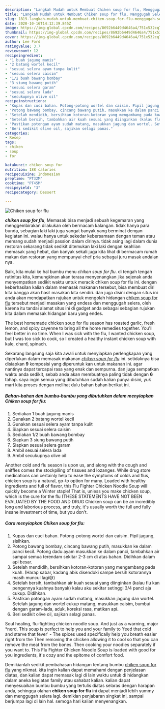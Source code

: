 ```yaml
---
description: "Langkah Mudah untuk Membuat Chiken soup for flu, Menggugah Selera"
title: "Langkah Mudah untuk Membuat Chiken soup for flu, Menggugah Selera"
slug: 1819-langkah-mudah-untuk-membuat-chiken-soup-for-flu-menggugah-selera
date: 2020-10-16T14:12:39.845Z
image: https://img-global.cpcdn.com/recipes/8692b6449d4646a4/751x532cq70/chiken-soup-for-flu-foto-resep-utama.jpg
thumbnail: https://img-global.cpcdn.com/recipes/8692b6449d4646a4/751x532cq70/chiken-soup-for-flu-foto-resep-utama.jpg
cover: https://img-global.cpcdn.com/recipes/8692b6449d4646a4/751x532cq70/chiken-soup-for-flu-foto-resep-utama.jpg
author: Lee Ford
ratingvalue: 3.7
reviewcount: 12
recipeingredient:
- "1 buah jagung manis"
- "2 batang wortel kecil"
- "sesuai selera ayam tanpa kulit"
- "sesuai selera caisim"
- "1/2 buah bawang bombay"
- "3 siung bawang putih"
- "sesuai selera garam"
- "sesuai selera lada"
- "secukupnya olive oil"
recipeinstructions:
- "Kupas dan cuci bahan. Potong-potong wortel dan caisim. Pipil jagung, sisihkan."
- "Potong bawang bombay, cincang bawang putih, masukkan ke dalam panci kecil. Potong dadu ayam masukkan ke dalam panci, tambahkan air sampai semua terendam sekitar 2-3 cm di atas bahan. Didihkan dalam api besar."
- "Setelah mendidih, bersihkan kotoran-kotoran yang mengambang pada kuah. (Harap sabar, kadang abis disendoki sampe bersih kotorannya masih muncul lagi😅)"
- "Setelah bersih, tambahkan air kuah sesuai yang diinginkan (kalau flu kan pengennya kuahnya banyak) kalau aku sekitar setinggi 3/4 panci aja cukup. Didihkan."
- "Pastikan potongan ayam sudah matang, masukkan jagung dan wortel. Setelah jagung dan wortel cukup matang, masukkan caisim, bumbui dengan garam-lada, aduk, koreksi rasa, matikan api."
- "Beri sedikit olive oil, sajikan selagi panas."
categories:
- Resep
tags:
- chiken
- soup
- for

katakunci: chiken soup for 
nutrition: 188 calories
recipecuisine: Indonesian
preptime: "PT32M"
cooktime: "PT45M"
recipeyield: "3"
recipecategory: Dessert

---
```



![Chiken soup for flu](https://img-global.cpcdn.com/recipes/8692b6449d4646a4/751x532cq70/chiken-soup-for-flu-foto-resep-utama.jpg)

<b><i>chiken soup for flu</i></b>, Memasak bisa menjadi sebuah kegemaran yang menggembirakan dilakukan oleh bermacam kalangan. tidak hanya para bunda, sebagian laki laki juga sangat banyak yang berminat dengan kegiatan ini. walau hanya untuk sekedar kebersamaan dengan teman atau memang sudah menjadi passion dalam dirinya. tidak asing lagi dalam dunia restoran sekarang tidak sedikit ditemukan laki laki dengan keahlian memasak yang hebat, dan banyak sekali juga kita lihat di bermacam rumah makan dan restoran yang mempunyai chef pria sebagai juru masak andalan nya.

Baik, kita mulai ke hal bumbu menu <i>chiken soup for flu</i>. di tengah tengah rutinitas kita, kemungkinan akan terasa menyenangkan jika sejenak anda menyempatkan sedikit waktu untuk meracik chiken soup for flu ini. dengan keberhasilan kalian dalam memasak makanan tersebut, bisa membuat diri kita bangga akan hasil masakan kita sendiri. dan juga disini dengan situs ini anda akan mendapatkan rujukan untuk mengolah hidangan <u>chiken soup for flu</u> tersebut menjadi masakan yang endess dan menggugah selera, oleh karena itu tandai alamat situs ini di gadget anda sebagai sebagian rujukan kita dalam memasak hidangan baru yang endes.

The best homemade chicken soup for flu season has roasted garlic, fresh lemon, and spicy cayenne to bring all the home remedies together. You&#39;ll feel better in no time. When I was sick with the flu, I wanted chicken soup, but I was too sick to cook, so I created a healthy instant chicken soup with kale, chard, spinach.


Sekarang langsung saja kita awali untuk menyiapkan perlengkapan yang diperlukan dalam memasak makanan <u><i>chiken soup for flu</i></u> ini. setidaknya bisa disiapkan <b>9</b> komposisi yang diperuntuk kan untuk makanan ini. agar nantinya dapat tercapai rasa yang enak dan sempurna. dan juga sempatkan waktu anda sedikit, sebab anda akan membuatnya paling tidak dengan <b>6</b> tahap. saya ingin semua yang dibutuhkan sudah kalian punya disini, yuk mari kita proses dengan melihat dulu bahan bahan berikut ini.

<!--inarticleads1-->

##### Bahan-bahan dan bumbu-bumbu yang dibutuhkan dalam menyiapkan Chiken soup for flu:

1. Sediakan 1 buah jagung manis
1. Gunakan 2 batang wortel kecil
1. Gunakan sesuai selera ayam tanpa kulit
1. Siapkan sesuai selera caisim
1. Sediakan 1/2 buah bawang bombay
1. Siapkan 3 siung bawang putih
1. Siapkan sesuai selera garam
1. Ambil sesuai selera lada
1. Ambil secukupnya olive oil


Another cold and flu season is upon us, and along with the cough and sniffles comes the stockpiling of tissues and lozanges. While drug store medications can certainly help to ease the symptoms of colds and flus, chicken soup is a natural, go-to option for many. Loaded with healthy ingredients and full of flavor, this Flu Fighter Chicken Noodle Soup will quickly become a Winter staple! That is, unless you make chicken soup, which is the cure for the flu (THESE STATEMENTS HAVE NOT BEEN EVALUATED BY THE FOOD AND DRUG Chicken soup can be an incredibly long and laborious process, and truly, it&#39;s usually worth the full and fully insane investment of time, but you don&#39;t. 

<!--inarticleads2-->

##### Cara menyiapkan Chiken soup for flu:

1. Kupas dan cuci bahan. Potong-potong wortel dan caisim. Pipil jagung, sisihkan.
1. Potong bawang bombay, cincang bawang putih, masukkan ke dalam panci kecil. Potong dadu ayam masukkan ke dalam panci, tambahkan air sampai semua terendam sekitar 2-3 cm di atas bahan. Didihkan dalam api besar.
1. Setelah mendidih, bersihkan kotoran-kotoran yang mengambang pada kuah. (Harap sabar, kadang abis disendoki sampe bersih kotorannya masih muncul lagi😅)
1. Setelah bersih, tambahkan air kuah sesuai yang diinginkan (kalau flu kan pengennya kuahnya banyak) kalau aku sekitar setinggi 3/4 panci aja cukup. Didihkan.
1. Pastikan potongan ayam sudah matang, masukkan jagung dan wortel. Setelah jagung dan wortel cukup matang, masukkan caisim, bumbui dengan garam-lada, aduk, koreksi rasa, matikan api.
1. Beri sedikit olive oil, sajikan selagi panas.


Soul healing, flu-fighting chicken noodle soup. And just as a warning, major *nerd. This soup is perfect to help you and your family to &#39;feed that cold and starve that fever&#39; - The spices used specifically help you breath easier right from the Then removing the chicken allowing it to cool so that you can remove the meat from the bones. Then cooking your noodles separately if you want to. This Flu Fighter Chicken Noodle Soup is loaded with good for you ingredients, it&#39;s cozy and the epitome of comfort food. 

Demikianlah sedikit pembahasan hidangan tentang bumbu <u>chiken soup for flu</u> yang nikmat. kita ingin kalian dapat memahami dengan penjelasan diatas, dan kalian dapat memasak lagi di lain waktu untuk di hidangkan dalam aneka kegiatan family atau sahabat kalian. kalian dapat menyesuaikan bumbu bumbu yang tertulis diatas selaras dengan harapan anda, sehingga olahan <b>chiken soup for flu</b> ini dapat menjadi lebih yummy dan menggugah selera lagi. demikian penjabaran singkat ini, sampai berjumpa lagi di lain hal. semoga hari kalian menyenangkan.
